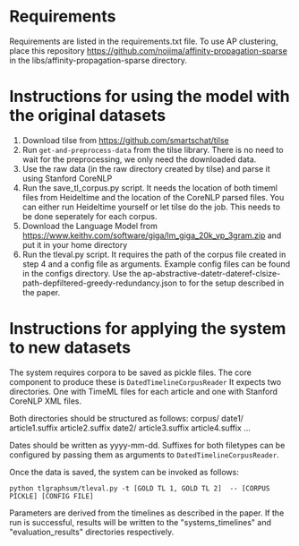 # Requirements

Requirements are listed in the requirements.txt file.
To use AP clustering, place this repository https://github.com/nojima/affinity-propagation-sparse in the libs/affinity-propagation-sparse directory.

# Instructions for using the model with the original datasets

1. Download tilse from https://github.com/smartschat/tilse
2. Run ``get-and-preprocess-data`` from the tilse library. There is no need to wait for the preprocessing, we only need the downloaded data.
3. Use the raw data (in the raw directory created by tilse) and parse it using Stanford CoreNLP
4. Run the save_tl_corpus.py script. It needs the location of both timeml files from Heideltime and the location of the CoreNLP parsed files. You can either run Heideltime yourself or let tilse do the job. This needs to be done seperately for each corpus.
5. Download the Language Model from https://www.keithv.com/software/giga/lm_giga_20k_vp_3gram.zip and put it in your home directory
6. Run the tleval.py script. It requires the path of the corpus file created in step 4 and a config file as arguments. Example config files can be found in the configs directory.
Use the ap-abstractive-datetr-dateref-clsize-path-depfiltered-greedy-redundancy.json to for the setup described in the paper.

# Instructions for applying the system to new datasets

The system requires corpora to be saved as pickle files.
The core component to produce these is ``DatedTimelineCorpusReader``
It expects two directories. One with TimeML files for each article and one with Stanford CoreNLP XML files.

Both directories should be structured as follows:
    corpus/
    date1/
      article1.suffix
      article2.suffix
    date2/
      article3.suffix
      article4.suffix
    ...

Dates should be written as yyyy-mm-dd. Suffixes for both filetypes can be configured by passing them as arguments to ``DatedTimelineCorpusReader``.

Once the data is saved, the system can be invoked as follows:

``
python tlgraphsum/tleval.py -t [GOLD TL 1, GOLD TL 2]  -- [CORPUS PICKLE] [CONFIG FILE]
``

Parameters are derived from the timelines as described in the paper. If the run is successful, results will be written to the "systems_timelines" and "evaluation_results" directories respectively.
